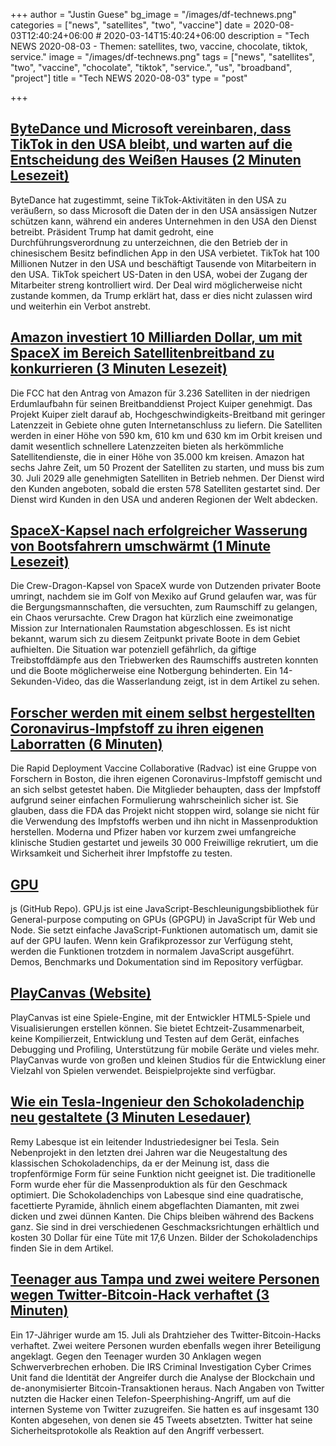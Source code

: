 +++
author = "Justin Guese"
bg_image = "/images/df-technews.png"
categories = ["news", "satellites", "two", "vaccine"]
date = 2020-08-03T12:40:24+06:00 # 2020-03-14T15:40:24+06:00
description = "Tech NEWS 2020-08-03 - Themen: satellites, two, vaccine, chocolate, tiktok, service."
image = "/images/df-technews.png"
tags = ["news", "satellites", "two", "vaccine", "chocolate", "tiktok", "service.", "us", "broadband", "project"]
title = "Tech NEWS 2020-08-03"
type = "post"

+++

## [ByteDance und Microsoft vereinbaren, dass TikTok in den USA bleibt, und warten auf die Entscheidung des Weißen Hauses (2 Minuten Lesezeit)](https://techcrunch.com/2020/08/01/bytedance-and-microsoft-offer-a-deal-to-allow-tiktok-to-remain-in-the-u-s-per-report//1/01000173b3cc2e0c-5f79696c-16b7-4696-b87d-6de20ceccb52-000000/CZRZtY4lc1wsznlXqgtSsQ1BPLuMrRf9DE14OYZdz_Q=152)

 ByteDance hat zugestimmt, seine TikTok-Aktivitäten in den USA zu veräußern, so dass Microsoft die Daten der in den USA ansässigen Nutzer schützen kann, während ein anderes Unternehmen in den USA den Dienst betreibt. Präsident Trump hat damit gedroht, eine Durchführungsverordnung zu unterzeichnen, die den Betrieb der in chinesischem Besitz befindlichen App in den USA verbietet. TikTok hat 100 Millionen Nutzer in den USA und beschäftigt Tausende von Mitarbeitern in den USA. TikTok speichert US-Daten in den USA, wobei der Zugang der Mitarbeiter streng kontrolliert wird. Der Deal wird möglicherweise nicht zustande kommen, da Trump erklärt hat, dass er dies nicht zulassen wird und weiterhin ein Verbot anstrebt.

## [Amazon investiert 10 Milliarden Dollar, um mit SpaceX im Bereich Satellitenbreitband zu konkurrieren (3 Minuten Lesezeit)](https://arstechnica.com/information-technology/2020/07/amazon-gets-fcc-approval-to-launch-3236-low-earth-broadband-satellites//1/01000173b3cc2e0c-5f79696c-16b7-4696-b87d-6de20ceccb52-000000/UWyZebE_UBLh5bzNAq5k7Qjrdb-mgN2PUMyGoj3Nk20=152)

 Die FCC hat den Antrag von Amazon für 3.236 Satelliten in der niedrigen Erdumlaufbahn für seinen Breitbanddienst Project Kuiper genehmigt. Das Projekt Kuiper zielt darauf ab, Hochgeschwindigkeits-Breitband mit geringer Latenzzeit in Gebiete ohne guten Internetanschluss zu liefern. Die Satelliten werden in einer Höhe von 590 km, 610 km und 630 km im Orbit kreisen und damit wesentlich schnellere Latenzzeiten bieten als herkömmliche Satellitendienste, die in einer Höhe von 35.000 km kreisen. Amazon hat sechs Jahre Zeit, um 50 Prozent der Satelliten zu starten, und muss bis zum 30. Juli 2029 alle genehmigten Satelliten in Betrieb nehmen. Der Dienst wird den Kunden angeboten, sobald die ersten 578 Satelliten gestartet sind. Der Dienst wird Kunden in den USA und anderen Regionen der Welt abdecken.

## [SpaceX-Kapsel nach erfolgreicher Wasserung von Bootsfahrern umschwärmt (1 Minute Lesezeit)](https://www.theverge.com/2020/8/2/21351811/spacex-capsule-boaters-splashdown-boats/1/01000173b3cc2e0c-5f79696c-16b7-4696-b87d-6de20ceccb52-000000/wyec8hwaTnDDw0DW40pUvWvtMQOHsA-7VphhQd4MoBQ=152)

 Die Crew-Dragon-Kapsel von SpaceX wurde von Dutzenden privater Boote umringt, nachdem sie im Golf von Mexiko auf Grund gelaufen war, was für die Bergungsmannschaften, die versuchten, zum Raumschiff zu gelangen, ein Chaos verursachte. Crew Dragon hat kürzlich eine zweimonatige Mission zur Internationalen Raumstation abgeschlossen. Es ist nicht bekannt, warum sich zu diesem Zeitpunkt private Boote in dem Gebiet aufhielten. Die Situation war potenziell gefährlich, da giftige Treibstoffdämpfe aus den Triebwerken des Raumschiffs austreten konnten und die Boote möglicherweise eine Notbergung behinderten. Ein 14-Sekunden-Video, das die Wasserlandung zeigt, ist in dem Artikel zu sehen.

## [Forscher werden mit einem selbst hergestellten Coronavirus-Impfstoff zu ihren eigenen Laborratten (6 Minuten)](https://www.theverge.com/2020/8/1/21347078/researchers-self-experiment-diy-coronavirus-vaccine-antivirus/1/01000173b3cc2e0c-5f79696c-16b7-4696-b87d-6de20ceccb52-000000/C1f4G8MpMd0unZyhK-FLW0a5vQ7xgqd9u9OyMEQfmTg=152)

 Die Rapid Deployment Vaccine Collaborative (Radvac) ist eine Gruppe von Forschern in Boston, die ihren eigenen Coronavirus-Impfstoff gemischt und an sich selbst getestet haben. Die Mitglieder behaupten, dass der Impfstoff aufgrund seiner einfachen Formulierung wahrscheinlich sicher ist. Sie glauben, dass die FDA das Projekt nicht stoppen wird, solange sie nicht für die Verwendung des Impfstoffs werben und ihn nicht in Massenproduktion herstellen. Moderna und Pfizer haben vor kurzem zwei umfangreiche klinische Studien gestartet und jeweils 30 000 Freiwillige rekrutiert, um die Wirksamkeit und Sicherheit ihrer Impfstoffe zu testen.

## [GPU](https://github.com/gpujs/gpu.js/1/01000173b3cc2e0c-5f79696c-16b7-4696-b87d-6de20ceccb52-000000/HzpkV78ZEhKzOj0KRlE7SG3gECVxLVnRTXE1j3WtQdQ=152)

js (GitHub Repo). GPU.js ist eine JavaScript-Beschleunigungsbibliothek für General-purpose computing on GPUs (GPGPU) in JavaScript für Web und Node. Sie setzt einfache JavaScript-Funktionen automatisch um, damit sie auf der GPU laufen. Wenn kein Grafikprozessor zur Verfügung steht, werden die Funktionen trotzdem in normalem JavaScript ausgeführt. Demos, Benchmarks und Dokumentation sind im Repository verfügbar.

## [PlayCanvas (Website)](https://playcanvas.com//1/01000173b3cc2e0c-5f79696c-16b7-4696-b87d-6de20ceccb52-000000/LlbUm6dB3965k2YbAhh_2o7F04rwO7L7NAP5wgHHHNc=152)

 PlayCanvas ist eine Spiele-Engine, mit der Entwickler HTML5-Spiele und Visualisierungen erstellen können. Sie bietet Echtzeit-Zusammenarbeit, keine Kompilierzeit, Entwicklung und Testen auf dem Gerät, einfaches Debugging und Profiling, Unterstützung für mobile Geräte und vieles mehr. PlayCanvas wurde von großen und kleinen Studios für die Entwicklung einer Vielzahl von Spielen verwendet. Beispielprojekte sind verfügbar.

## [Wie ein Tesla-Ingenieur den Schokoladenchip neu gestaltete (3 Minuten Lesedauer)](https://www.dallasnews.com/business/2020/08/01/how-a-tesla-engineer-redesigned-the-chocolate-chip//1/01000173b3cc2e0c-5f79696c-16b7-4696-b87d-6de20ceccb52-000000/avrLxRwbnL1PmMj_r-cMKLwzfhyKiaWORtbQHEPemeQ=152)

 Remy Labesque ist ein leitender Industriedesigner bei Tesla. Sein Nebenprojekt in den letzten drei Jahren war die Neugestaltung des klassischen Schokoladenchips, da er der Meinung ist, dass die tropfenförmige Form für seine Funktion nicht geeignet ist. Die traditionelle Form wurde eher für die Massenproduktion als für den Geschmack optimiert. Die Schokoladenchips von Labesque sind eine quadratische, facettierte Pyramide, ähnlich einem abgeflachten Diamanten, mit zwei dicken und zwei dünnen Kanten. Die Chips bleiben während des Backens ganz. Sie sind in drei verschiedenen Geschmacksrichtungen erhältlich und kosten 30 Dollar für eine Tüte mit 17,6 Unzen. Bilder der Schokoladenchips finden Sie in dem Artikel.

## [Teenager aus Tampa und zwei weitere Personen wegen Twitter-Bitcoin-Hack verhaftet (3 Minuten)](https://www.engadget.com/teenager-arrested-twitter-bitcoin-hack-183302700.html/1/01000173b3cc2e0c-5f79696c-16b7-4696-b87d-6de20ceccb52-000000/ojQ6YBO9IUf9YfpnI0DghwjkyitEK0XCcUuGNmNfY5U=152)

 Ein 17-Jähriger wurde am 15. Juli als Drahtzieher des Twitter-Bitcoin-Hacks verhaftet. Zwei weitere Personen wurden ebenfalls wegen ihrer Beteiligung angeklagt. Gegen den Teenager wurden 30 Anklagen wegen Schwerverbrechen erhoben. Die IRS Criminal Investigation Cyber Crimes Unit fand die Identität der Angreifer durch die Analyse der Blockchain und de-anonymisierter Bitcoin-Transaktionen heraus. Nach Angaben von Twitter nutzten die Hacker einen Telefon-Speerphishing-Angriff, um auf die internen Systeme von Twitter zuzugreifen. Sie hatten es auf insgesamt 130 Konten abgesehen, von denen sie 45 Tweets absetzten. Twitter hat seine Sicherheitsprotokolle als Reaktion auf den Angriff verbessert.

